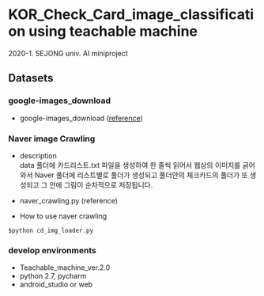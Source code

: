 # KOR_Check_Card_image_classification using teachable machine

2020-1. SEJONG univ. AI miniproject

## Datasets

### google-images_download

- google-images_download ([reference](https://github.com/hardikvasa/google-images-download/issues/301#issuecomment-597216052))

### Naver image Crawling

- description  
data 풀더에 카드리스트.txt 파일을 생성하여 한 줄씩 읽어서 웹상의 이미지를 긁어와서 Naver 풀더에 리스트별로 풀더가 생성되고 풀더안의 체크카드의 풀더가 또 생성되고 그 안에 그림이 순차적으로 저장됩니다. 

- naver_crawling.py (reference)

- How to use naver crawling
```
$python cd_img_loader.py
```

### develop environments
- Teachable_machine_ver.2.0
- python 2.7, pycharm
- android_studio or web
